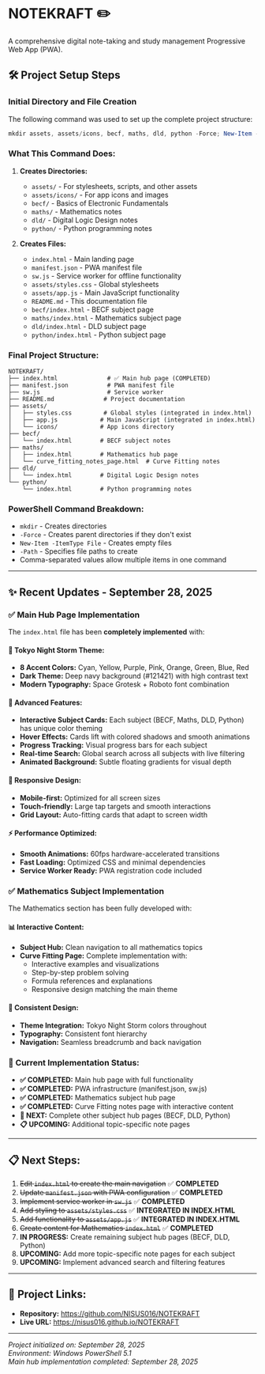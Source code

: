 # NOTEKRAFT ✏️

A comprehensive digital note-taking and study management Progressive Web App (PWA).

## 🛠️ Project Setup Steps

### Initial Directory and File Creation

The following command was used to set up the complete project structure:

```powershell
mkdir assets, assets/icons, becf, maths, dld, python -Force; New-Item -ItemType File -Path index.html, manifest.json, sw.js, assets/styles.css, assets/app.js, README.md, becf/index.html, maths/index.html, dld/index.html, python/index.html -Force
```

### What This Command Does:

1. **Creates Directories:**
   - `assets/` - For stylesheets, scripts, and other assets
   - `assets/icons/` - For app icons and images
   - `becf/` - Basics of Electronic Fundamentals
   - `maths/` - Mathematics notes
   - `dld/` - Digital Logic Design notes
   - `python/` - Python programming notes

2. **Creates Files:**
   - `index.html` - Main landing page
   - `manifest.json` - PWA manifest file
   - `sw.js` - Service worker for offline functionality
   - `assets/styles.css` - Global stylesheets
   - `assets/app.js` - Main JavaScript functionality
   - `README.md` - This documentation file
   - `becf/index.html` - BECF subject page
   - `maths/index.html` - Mathematics subject page
   - `dld/index.html` - DLD subject page
   - `python/index.html` - Python subject page

### Final Project Structure:

```
NOTEKRAFT/
├── index.html              # ✅ Main hub page (COMPLETED)
├── manifest.json           # PWA manifest file
├── sw.js                   # Service worker
├── README.md              # Project documentation
├── assets/
│   ├── styles.css         # Global styles (integrated in index.html)
│   ├── app.js            # Main JavaScript (integrated in index.html)
│   └── icons/            # App icons directory
├── becf/
│   └── index.html        # BECF subject notes
├── maths/
│   ├── index.html        # Mathematics hub page
│   └── curve_fitting_notes_page.html  # Curve Fitting notes
├── dld/
│   └── index.html        # Digital Logic Design notes
└── python/
    └── index.html        # Python programming notes
```

### PowerShell Command Breakdown:

- `mkdir` - Creates directories
- `-Force` - Creates parent directories if they don't exist
- `New-Item -ItemType File` - Creates empty files
- `-Path` - Specifies file paths to create
- Comma-separated values allow multiple items in one command

---

## ✨ **Recent Updates - September 28, 2025**

### ✅ **Main Hub Page Implementation**
The `index.html` file has been **completely implemented** with:

#### **🎨 Tokyo Night Storm Theme:**
- **8 Accent Colors:** Cyan, Yellow, Purple, Pink, Orange, Green, Blue, Red
- **Dark Theme:** Deep navy background (#121421) with high contrast text
- **Modern Typography:** Space Grotesk + Roboto font combination

#### **🚀 Advanced Features:**
- **Interactive Subject Cards:** Each subject (BECF, Maths, DLD, Python) has unique color theming
- **Hover Effects:** Cards lift with colored shadows and smooth animations
- **Progress Tracking:** Visual progress bars for each subject
- **Real-time Search:** Global search across all subjects with live filtering
- **Animated Background:** Subtle floating gradients for visual depth

#### **📱 Responsive Design:**
- **Mobile-first:** Optimized for all screen sizes
- **Touch-friendly:** Large tap targets and smooth interactions
- **Grid Layout:** Auto-fitting cards that adapt to screen width

#### **⚡ Performance Optimized:**
- **Smooth Animations:** 60fps hardware-accelerated transitions
- **Fast Loading:** Optimized CSS and minimal dependencies
- **Service Worker Ready:** PWA registration code included

### ✅ **Mathematics Subject Implementation**
The Mathematics section has been fully developed with:

#### **📊 Interactive Content:**
- **Subject Hub:** Clean navigation to all mathematics topics
- **Curve Fitting Page:** Complete implementation with:
  - Interactive examples and visualizations
  - Step-by-step problem solving
  - Formula references and explanations
  - Responsive design matching the main theme

#### **🎨 Consistent Design:**
- **Theme Integration:** Tokyo Night Storm colors throughout
- **Typography:** Consistent font hierarchy
- **Navigation:** Seamless breadcrumb and back navigation

### **🎯 Current Implementation Status:**
- **✅ COMPLETED:** Main hub page with full functionality
- **✅ COMPLETED:** PWA infrastructure (manifest.json, sw.js)
- **✅ COMPLETED:** Mathematics subject hub page
- **✅ COMPLETED:** Curve Fitting notes page with interactive content
- **🔄 NEXT:** Complete other subject hub pages (BECF, DLD, Python)
- **📋 UPCOMING:** Additional topic-specific note pages

---

## 📋 **Next Steps:**

1. ~~Edit `index.html` to create the main navigation~~ ✅ **COMPLETED**
2. ~~Update `manifest.json` with PWA configuration~~ ✅ **COMPLETED**
3. ~~Implement service worker in `sw.js`~~ ✅ **COMPLETED**
4. ~~Add styling to `assets/styles.css`~~ ✅ **INTEGRATED IN INDEX.HTML**
5. ~~Add functionality to `assets/app.js`~~ ✅ **INTEGRATED IN INDEX.HTML**
6. ~~Create content for Mathematics `index.html`~~ ✅ **COMPLETED**
7. **IN PROGRESS:** Create remaining subject hub pages (BECF, DLD, Python)
8. **UPCOMING:** Add more topic-specific note pages for each subject
9. **UPCOMING:** Implement advanced search and filtering features

---

## 🔗 **Project Links:**
- **Repository:** https://github.com/NISUS016/NOTEKRAFT
- **Live URL:** https://nisus016.github.io/NOTEKRAFT

---

*Project initialized on: September 28, 2025*  
*Environment: Windows PowerShell 5.1*  
*Main hub implementation completed: September 28, 2025*
